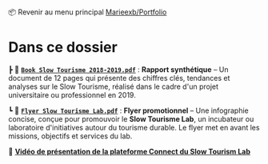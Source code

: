 📦 Revenir au menu principal [Marieexb/Portfolio](https://github.com/marieexb/Portfolio)

# Dans ce dossier  

┣ 📄 **[`Book Slow Tourisme 2018-2019.pdf`](https://github.com/marieexb/Portfolio/blob/main/Webdesign_infographies/Book%20Slow%20Tourisme%202018-2019.pdf)**  : **Rapport synthétique** – Un document de 12 pages qui présente des chiffres clés, tendances et analyses sur le Slow Tourisme, réalisé dans le cadre d'un projet universitaire ou professionnel en 2019.  

┗ 📄 **[`Flyer Slow Tourisme Lab.pdf`](https://github.com/marieexb/Portfolio/blob/main/Webdesign_infographies/Flyer%20Slow%20Tourisme%20Lab.pdf)**  : **Flyer promotionnel** – Une infographie concise, conçue pour promouvoir le **Slow Tourisme Lab**, un incubateur ou laboratoire d'initiatives autour du tourisme durable. Le flyer met en avant les missions, objectifs et services du lab.  

🎥 **[Vidéo de présentation de la plateforme Connect du Slow Tourism Lab](https://www.facebook.com/watch/?v=297295040951452)**  
